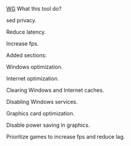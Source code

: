 [WG](https://user-images.githubusercontent.com/132106663/235263623-8cf42e97-c292-4686-a99a-de1599e7de55.png)
What this tool do?

sed privacy.

Reduce latency.

Increase fps.


Added sections:

Windows optimization.

Internet optimization.

Clearing Windows and Internet caches.

Disabling Windows services.

Graphics card optimization.

Disable power saving in graphics.

Prioritize games to increase fps and reduce lag.
